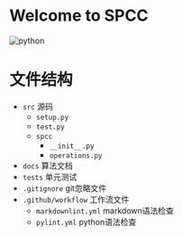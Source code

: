 
# Welcome to SPCC

![python](https://img.shields.io/badge/python-3.8%20|%203.9%20|%203.10-blue)

# 文件结构
- `src` 源码
  - `setup.py`
  - `test.py`
  - `spcc`
    - `__init__.py`
    - `operations.py`
- `docs` 算法文档
- `tests` 单元测试
- `.gitignore` git忽略文件
- `.github/workflow` 工作流文件
  - `markdownlint.yml` markdown语法检查
  - `pylint.yml` python语法检查

